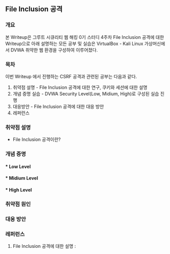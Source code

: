 ## File Inclusion 공격

### 개요

본 Writeup은 그루트 시큐리티 웹 해킹 0기 스터디 4주차 File Inclusion 공격에 대한 Writeup으로 아래 설명하는 모든 공부 및 실습은 VirtualBox - Kali Linux 가상머신에서 DVWA 취약한 웹 환경을 구성하여 이루어졌다.

### 목차

이번 Writeup 에서 진행하는 CSRF 공격과 관련된 공부는 다음과 같다.
1. 취약점 설명 - File Inclusion 공격에 대한 연구, 쿠키와 세션에 대한 설명
2. 개념 증명 실습 - DVWA Security Level(Low, Midium, High)로 구성된 실습 진행
3. 대응방안 - File Inclusion 공격에 대한 대응 방안
4. 레퍼런스

### 취약점 설명

* File Inclusion 공격이란?


### 개념 증명

#### * Low Level
#### * Midium Level
#### * High Level

### 취약점 원인

### 대응 방안

### 레퍼런스
1. File Inclusion 공격에 대한 설명 : 

